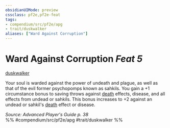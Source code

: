```yaml
---
obsidianUIMode: preview
cssclass: pf2e,pf2e-feat
tags:
- compendium/src/pf2e/apg
- trait/duskwalker
aliases: ["Ward Against Corruption"]
---
```

# Ward Against Corruption  *Feat 5*  
[duskwalker](../../rules/traits/duskwalker-apg.md)  


Your soul is warded against the power of undeath and plague, as well as that of the evil former psychopomps known as sahkils. You gain a +1 circumstance bonus to saving throws against [death](../../rules/traits/death.md) effects, disease, and all effects from undead or sahkils. This bonus increases to +2 against an undead or sahkil's [death](../../rules/traits/death.md) effect or disease.

*Source: Advanced Player's Guide p. 38*  
%% #compendium/src/pf2e/apg #trait/duskwalker %%